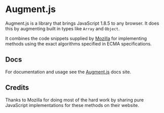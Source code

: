 # Augment.js

Augment.js is a library that brings JavaScript 1.8.5 to any browser.  It does this by augmenting built in types like `Array` and `Object`.

It combines the code snippets supplied by [Mozilla](https://developer.mozilla.org/en/JavaScript) for implementing methods using the exact algorithms specified in ECMA specifications.

## Docs

For documentation and usage see the [Augment.js](http://augmentjs.com) docs site.

## Credits

Thanks to Mozilla for doing most of the hard work by sharing pure JavaScript implementations for these methods on their website.